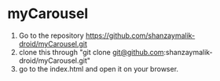 # myCarousel
1. Go to the repository https://github.com/shanzaymalik-droid/myCarousel.git
2. clone this through "git clone git@github.com:shanzaymalik-droid/myCarousel.git"
3. go to the index.html and open it on your browser.